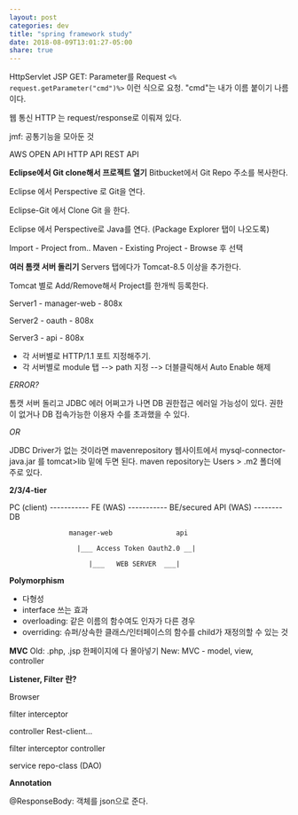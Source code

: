 ```yaml
---
layout: post
categories: dev
title: "spring framework study"
date: 2018-08-09T13:01:27-05:00
share: true
---
```


HttpServlet
JSP
GET: Parameter를 Request 
`<% request.getParameter("cmd")%>`
이런 식으로 요청.
"cmd"는 내가 이름 붙이기 나름이다. 

웹 통신 HTTP 는 request/response로 이뤄져 있다.

jmf: 공통기능을 모아둔 것

AWS
OPEN API
HTTP API
REST API

**Eclipse에서 Git clone해서 프로젝트 열기**
Bitbucket에서 Git Repo 주소를 복사한다.

Eclipse 에서 Perspective 로 Git을 연다.

Eclipse-Git 에서 Clone Git 을 한다. 

Eclipse 에서 Perspective로 Java를 연다. (Package Explorer 탭이 나오도록)

Import - Project from.. Maven - Existing Project - Browse 후 선택

**여러 톰캣 서버 돌리기**
Servers 탭에다가 Tomcat-8.5 이상을 추가한다. 

Tomcat 별로 Add/Remove해서 Project를 한개씩 등록한다. 

Server1 - manager-web - 808x

Server2 - oauth - 808x

Server3 - api - 808x
- 각 서버별로 HTTP/1.1 포트 지정해주기.
- 각 서버별로 module 탭 --> path 지정 --> 더블클릭해서 Auto Enable 해제

*ERROR?*

톰캣 서버 돌리고 JDBC 에러 어쩌고가 나면 DB 권한접근 에러일 가능성이 있다. 권한이 없거나 DB 접속가능한 이용자 수를 초과했을 수 있다. 

*OR*

JDBC Driver가 없는 것이라면 mavenrepository 웹사이트에서 mysql-connector-java.jar 를 tomcat>lib 밑에 두면 된다. maven repository는  Users > .m2 폴더에 주로 있다. 

**2/3/4-tier**

PC (client) ----------- FE (WAS) ----------- BE/secured API (WAS)  -------- DB

                   manager-web                api 

                     |___ Access Token Oauth2.0 __|

                        |___   WEB SERVER  ___|


**Polymorphism**
- 다형성
- interface 쓰는 효과
- overloading: 같은 이름의 함수여도 인자가 다른 경우
- overriding: 슈퍼/상속한 클래스/인터페이스의 함수를 child가 재정의할 수 있는 것


**MVC**
Old: .php, .jsp 한페이지에 다 몰아넣기
New: MVC - model, view, controller

**Listener, Filter 란?**

Browser

filter
interceptor

controller
Rest-client...

filter
interceptor
controller

service
repo-class (DAO)

**Annotation**

@ResponseBody: 객체를 json으로 준다.

